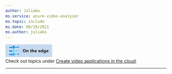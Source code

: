 ```yaml
---
author: Juliako
ms.service: azure-video-analyzer
ms.topic: include
ms.date: 08/29/2021
ms.author: juliako
---
```


![edge icon](../media/env-icon/edge.png)  
Check out topics under [Create video applications in the cloud](../../index.yml).

---



